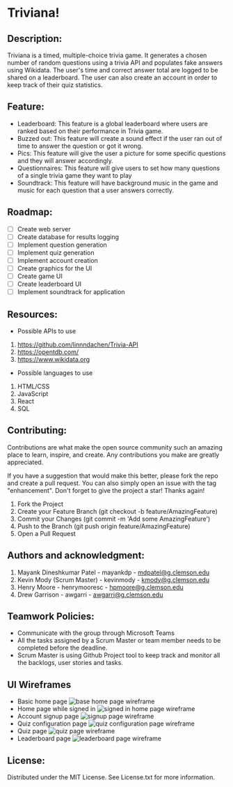 # Triviana!

## Description:

Triviana is a timed, multiple-choice trivia game. It generates a chosen number of random questions using a trivia API and populates fake answers using Wikidata. The user's time and correct answer total are logged to be shared on a leaderboard. The user can also create an account in order to keep track of their quiz statistics.

## Feature: 

- Leaderboard: This feature is a global leaderboard where users are ranked based on their performance in Trivia game.
- Buzzed out: This feature will create a sound effect if the user ran out of time to answer the question or got it wrong.
- Pics: This feature will give the user a picture for some specific questions and they will answer accordingly.
- Questionnaires: This feature will give users to set how many questions of a single trivia game they want to play
- Soundtrack: This feature will have background music in the game and music for each question that a user answers correctly. 

## Roadmap:
- [ ] Create web server
- [ ] Create database for results logging
- [ ] Implement question generation
- [ ] Implement quiz generation
- [ ] Implement account creation
- [ ] Create graphics for the UI
- [ ] Create game UI
- [ ] Create leaderboard UI
- [ ] Implement soundtrack for application

## Resources:
- Possible APIs to use
 1. https://github.com/linnndachen/Trivia-API
 2. https://opentdb.com/
 3. https://www.wikidata.org
- Possible languages to use
 1. HTML/CSS
 2. JavaScript
 3. React
 4. SQL

## Contributing:

Contributions are what make the open source community such an amazing place to learn, inspire, and create. Any contributions you make are greatly appreciated.

If you have a suggestion that would make this better, please fork the repo and create a pull request. You can also simply open an issue with the tag "enhancement". Don't forget to give the project a star! Thanks again!

1. Fork the Project
2. Create your Feature Branch (git checkout -b feature/AmazingFeature)
3. Commit your Changes (git commit -m 'Add some AmazingFeature')
4. Push to the Branch (git push origin feature/AmazingFeature)
5. Open a Pull Request

## Authors and acknowledgment:

1. Mayank Dineshkumar Patel - mayankdp - mdpatel@g.clemson.edu
2. Kevin Mody (Scrum Master) - kevinmody - kmody@g.clemson.edu
3. Henry Moore - henrymooresc - hpmoore@g.clemson.edu
4. Drew Garrison - awgarri - awgarri@g.clemson.edu

## Teamwork Policies:

- Communicate with the group through Microsoft Teams
- All the tasks assigned by a Scrum Master or team member needs to be completed before the deadline. 
- Scrum Master is using Github Project tool to keep track and monitor all the backlogs, user stories and tasks. 

## UI Wireframes

- Basic home page
![base home page wireframe](images/home_page_mock.png)
- Home page while signed in
![signed in home page wireframe](images/home_page_signedin_mock.png)
- Account signup page
![signup page wireframe](images/signup_page_mock.png)
- Quiz configuration page
![quiz configuration page wireframe](images/quiz_select_page_mock.png)
- Quiz page
![quiz page wireframe](images/quiz_page_mock.png)
- Leaderboard page
![leaderboard page wireframe](images/leaderboard_page_mock.png)

## License:

Distributed under the MIT License. See License.txt for more information.


